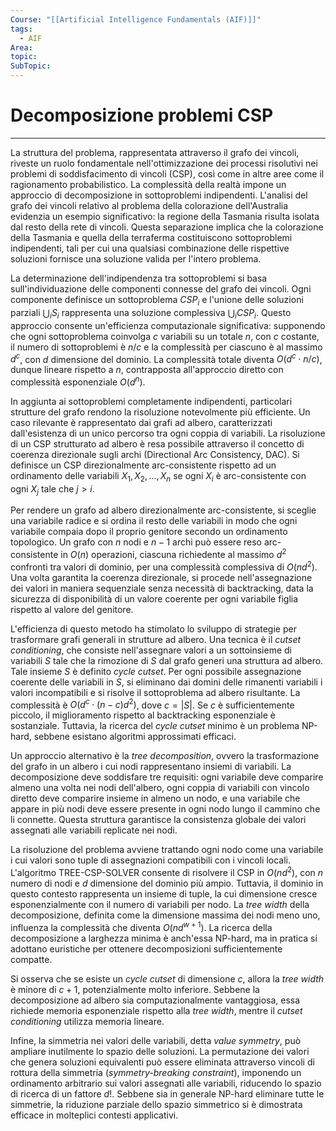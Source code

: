 ```yaml
---
Course: "[[Artificial Intelligence Fundamentals (AIF)]]"
tags:
  - AIF
Area: 
topic: 
SubTopic: 
---
```


# Decomposizione problemi CSP
---
La struttura del problema, rappresentata attraverso il grafo dei vincoli, riveste un ruolo fondamentale nell'ottimizzazione dei processi risolutivi nei problemi di soddisfacimento di vincoli (CSP), così come in altre aree come il ragionamento probabilistico. La complessità della realtà impone un approccio di decomposizione in sottoproblemi indipendenti. L'analisi del grafo dei vincoli relativo al problema della colorazione dell'Australia evidenzia un esempio significativo: la regione della Tasmania risulta isolata dal resto della rete di vincoli. Questa separazione implica che la colorazione della Tasmania e quella della terraferma costituiscono sottoproblemi indipendenti, tali per cui una qualsiasi combinazione delle rispettive soluzioni fornisce una soluzione valida per l'intero problema.

La determinazione dell'indipendenza tra sottoproblemi si basa sull'individuazione delle componenti connesse del grafo dei vincoli. Ogni componente definisce un sottoproblema $CSP_i$ e l'unione delle soluzioni parziali $\bigcup_i S_i$ rappresenta una soluzione complessiva $\bigcup_i CSP_i$. Questo approccio consente un'efficienza computazionale significativa: supponendo che ogni sottoproblema coinvolga $c$ variabili su un totale $n$, con $c$ costante, il numero di sottoproblemi è $n/c$ e la complessità per ciascuno è al massimo $d^c$, con $d$ dimensione del dominio. La complessità totale diventa $O(d^c \cdot n/c)$, dunque lineare rispetto a $n$, contrapposta all'approccio diretto con complessità esponenziale $O(d^n)$.

In aggiunta ai sottoproblemi completamente indipendenti, particolari strutture del grafo rendono la risoluzione notevolmente più efficiente. Un caso rilevante è rappresentato dai grafi ad albero, caratterizzati dall'esistenza di un unico percorso tra ogni coppia di variabili. La risoluzione di un CSP strutturato ad albero è resa possibile attraverso il concetto di coerenza direzionale sugli archi (Directional Arc Consistency, DAC). Si definisce un CSP direzionalmente arc-consistente rispetto ad un ordinamento delle variabili $X_1, X_2, \dots, X_n$ se ogni $X_i$ è arc-consistente con ogni $X_j$ tale che $j > i$.

Per rendere un grafo ad albero direzionalmente arc-consistente, si sceglie una variabile radice e si ordina il resto delle variabili in modo che ogni variabile compaia dopo il proprio genitore secondo un ordinamento topologico. Un grafo con $n$ nodi e $n - 1$ archi può essere reso arc-consistente in $O(n)$ operazioni, ciascuna richiedente al massimo $d^2$ confronti tra valori di dominio, per una complessità complessiva di $O(nd^2)$. Una volta garantita la coerenza direzionale, si procede nell'assegnazione dei valori in maniera sequenziale senza necessità di backtracking, data la sicurezza di disponibilità di un valore coerente per ogni variabile figlia rispetto al valore del genitore.

L'efficienza di questo metodo ha stimolato lo sviluppo di strategie per trasformare grafi generali in strutture ad albero. Una tecnica è il *cutset conditioning*, che consiste nell'assegnare valori a un sottoinsieme di variabili $S$ tale che la rimozione di $S$ dal grafo generi una struttura ad albero. Tale insieme $S$ è definito *cycle cutset*. Per ogni possibile assegnazione coerente delle variabili in $S$, si eliminano dai domini delle rimanenti variabili i valori incompatibili e si risolve il sottoproblema ad albero risultante. La complessità è $O(d^c \cdot (n - c)d^2)$, dove $c = |S|$. Se $c$ è sufficientemente piccolo, il miglioramento rispetto al backtracking esponenziale è sostanziale. Tuttavia, la ricerca del *cycle cutset* minimo è un problema NP-hard, sebbene esistano algoritmi approssimati efficaci.

Un approccio alternativo è la *tree decomposition*, ovvero la trasformazione del grafo in un albero i cui nodi rappresentano insiemi di variabili. La decomposizione deve soddisfare tre requisiti: ogni variabile deve comparire almeno una volta nei nodi dell'albero, ogni coppia di variabili con vincolo diretto deve comparire insieme in almeno un nodo, e una variabile che appare in più nodi deve essere presente in ogni nodo lungo il cammino che li connette. Questa struttura garantisce la consistenza globale dei valori assegnati alle variabili replicate nei nodi.

La risoluzione del problema avviene trattando ogni nodo come una variabile i cui valori sono tuple di assegnazioni compatibili con i vincoli locali. L'algoritmo TREE-CSP-SOLVER consente di risolvere il CSP in $O(nd^2)$, con $n$ numero di nodi e $d$ dimensione del dominio più ampio. Tuttavia, il dominio in questo contesto rappresenta un insieme di tuple, la cui dimensione cresce esponenzialmente con il numero di variabili per nodo. La *tree width* della decomposizione, definita come la dimensione massima dei nodi meno uno, influenza la complessità che diventa $O(nd^{w+1})$. La ricerca della decomposizione a larghezza minima è anch'essa NP-hard, ma in pratica si adottano euristiche per ottenere decomposizioni sufficientemente compatte.

Si osserva che se esiste un *cycle cutset* di dimensione $c$, allora la *tree width* è minore di $c + 1$, potenzialmente molto inferiore. Sebbene la decomposizione ad albero sia computazionalmente vantaggiosa, essa richiede memoria esponenziale rispetto alla *tree width*, mentre il *cutset conditioning* utilizza memoria lineare.

Infine, la simmetria nei valori delle variabili, detta *value symmetry*, può ampliare inutilmente lo spazio delle soluzioni. La permutazione dei valori che genera soluzioni equivalenti può essere eliminata attraverso vincoli di rottura della simmetria (*symmetry-breaking constraint*), imponendo un ordinamento arbitrario sui valori assegnati alle variabili, riducendo lo spazio di ricerca di un fattore $d!$. Sebbene sia in generale NP-hard eliminare tutte le simmetrie, la riduzione parziale dello spazio simmetrico si è dimostrata efficace in molteplici contesti applicativi.

